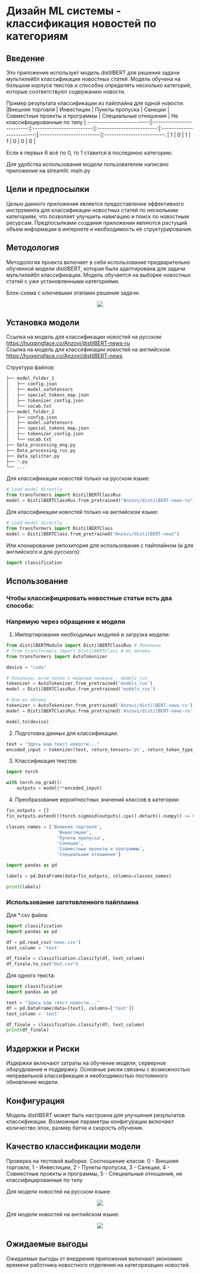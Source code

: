 # Дизайн ML системы - классификация новостей по категориям

## Введение

Это приложение использует модель distilBERT для решения задачи мультилейбл классификации новостных статей. Модель обучена на большом корпусе текстов и способна определять несколько категорий, которые соответствуют содержанию новости.  

Пример результата классификации из пайплайна для одной новости:  
|Внешняя торговля | Инвестиции | Пункты пропуска | Санкции | Совместные проекты и программы | Специальные отношения | Не классифицированные по типу |
:-------------------------:|:-------------------------:|:-------------------------:|:-------------------------:|:-------------------------:|:-------------------------:|:-------------------------:
| 1 | 0 | 1 | 1 | 0 | 0 | 0 |  

Если в первых 6 всё по 0, то 1 ставится в последнюю категорию.  

Для удобства использования модели пользователем написано приложение на streamlit: main.py

## Цели и предпосылки  

Целью данного приложения является предоставление эффективного инструмента для классификации новостных статей по нескольким категориям, что позволяет улучшить навигацию и поиск по новостным ресурсам. Предпосылками создания приложения являются растущий объем информации в интернете и необходимость её структурирования.  

## Методология

Методология проекта включает в себя использование предварительно обученной модели distilBERT, которая была адаптирована для задачи мультилейбл классификации. Модель обучается на выборке новостных статей с уже установленными категориями.  

Блок-схема с ключевыми этапами решения задачи:  
<p align="center">
  <img src="https://github.com/Anzovi/NewsClassificationApp/blob/main/Pics/schema.png"/>
</p>


## Установка модели

Ссылка на модель для классификации новостей на русском: https://huggingface.co/Anzovi/distilBERT-news-ru  
Ссылка на модель для классификации новостей на английском: https://huggingface.co/Anzovi/distilBERT-news  

Структура файлов:
```bash tree
├── model_folder_1
│   ├── config.json
│   ├── model.safetensors
│   ├── special_tokens_map.json
│   ├── tokenizer_config.json
│   └── vocab.txt
├── model_folder_2
│   ├── config.json
│   ├── model.safetensors
│   ├── special_tokens_map.json
│   ├── tokenizer_config.json
│   └── vocab.txt
├── Data_processing_eng.py
├── Data_processing_rus.py
├── data_splitter.py
├── *.py
└── ...
```

Для классификации новостей только на русском языке:

```python
# Load model directly
from transformers import DistilBERTClassRus
model = DistilBERTClassRus.from_pretrained("Anzovi/distilBERT-news-ru")
```

Для классификации новостей только на английском языке:

```python
# Load model directly
from transformers import DistilBERTClass
model = DistilBERTClass.from_pretrained("Anzovi/distilBERT-news")
```

Или клонирование репозитория для использования с пайплайном (и для английского и для русского):

```python
import classification
```

## Использование

### Чтобы классифицировать новостные статьи есть два способа:  

### Напрямую через обращение к модели  

1. Импортирование необходимых модулей и загрузка модели:

```python
from distilBERTModule import DistilBERTClassRus # Локально
# from transformers import DistilBERTClass # Из облака
from transformers import AutoTokenizer

device = "cuda"

# Локально, если папка с моделью названа - models_rus
tokenizer = AutoTokenizer.from_pretrained('models_rus')
model = DistilBERTClassRus.from_pretrained('models_rus')

# Или из облака
tokenizer = AutoTokenizer.from_pretrained('Anzovi/distilBERT-news-ru')
model = DistilBERTClassRus.from_pretrained('Anzovi/distilBERT-news-ru')

model.to(device)
```

2. Подготовка данных для классификации:

```python
text = "Здесь ваш текст новости..."
encoded_input = tokenizer(text, return_tensors='pt', return_token_type_ids=True).to(device)
```

3. Классификация текстов:

```python
import torch

with torch.no_grad():
    outputs = model(**encoded_input)
```

4. Преобразование вероятностных значений классов в категории:

```python
fin_outputs = []
fin_outputs.extend(((torch.sigmoid(outputs).cpu().detach().numpy() >= 0.5).astype(int)).tolist())

classes_names = ['Внешняя торговля',
                   'Инвестиции',
                   'Пункты пропуска',
                   'Санкции',
                   'Совместные проекты и программы',
                   'Специальные отношения']

import pandas as pd

labels = pd.DataFrame(data=fin_outputs, columns=classes_names)

print(labels)
```

### Использование заготовленного пайплаина
Для *.csv файла:
```python
import classification
import pandas as pd

df = pd.read_csv('news.csv')
text_column = 'text'

df_finale = classification.classify(df, text_column)
df_finale.to_csv("Out.csv")
```

Для одного текста:
```python
import classification
import pandas as pd

text = "Здесь ваш текст новости..."
df = pd.DataFrame(data=[text], columns=['text'])
text_column = 'text'

df_finale = classification.classify(df, text_column)
print(df_finale)
```

## Издержки и Риски

Издержки включают затраты на обучение модели, серверное оборудование и поддержку. Основные риски связаны с возможностью неправильной классификации и необходимостью постоянного обновления модели.


## Конфигурация

Модель distilBERT может быть настроена для улучшения результатов классификации. Возможные параметры конфигурации включают количество эпох, размер батча и скорость обучения.

## Качество классификации модели
Проверка на тестовой выборке.
Соотношение класов: 0 - Внешняя торговля, 1 - Инвестиции, 2 - Пункты пропуска, 3 - Санкции, 4 - Совместные проекты и программы, 5 - Специальные отношения, не классифицированные по типу  

Для модели новостей на русском языке:  

<p align="center">
  <img src="https://github.com/Anzovi/NewsClassificationApp/blob/main/Pics/Rus.png"/>
</p>


Для модели новостей на английском языке:  

<p align="center">
  <img src="https://github.com/Anzovi/NewsClassificationApp/blob/main/Pics/Eng.png"/>
</p>

## Ожидаемые выгоды

Ожидаемые выгоды от внедрения приложения включают экономию времени работника новостного отделения на категоризацию новостей.

